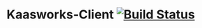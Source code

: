 # Kaasworks-Client [![Build Status](https://travis-ci.org/KAAS-International/Kaasworks-Client.svg?branch=develop)](https://travis-ci.org/KAAS-International/Kaasworks-Client)
